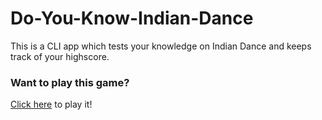 # Do-You-Know-Indian-Dance
This is a CLI app which tests your knowledge on Indian Dance and keeps track of your highscore.

### Want to play this game?
[Click here](https://replit.com/@khushi1214/Do-You-Know-Indian-Dance#index.js) to play it!
